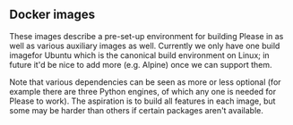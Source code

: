 Docker images
-------------

These images describe a pre-set-up environment for building Please in as
well as various auxiliary images as well.
Currently we only have one build imagefor Ubuntu which is the canonical
build environment on Linux; in future it'd be nice to add more (e.g. Alpine)
once we can support them.

Note that various dependencies can be seen as more or less optional
(for example there are three Python engines, of which any one is needed
for Please to work). The aspiration is to build all features in each image,
but some may be harder than others if certain packages aren't available.
